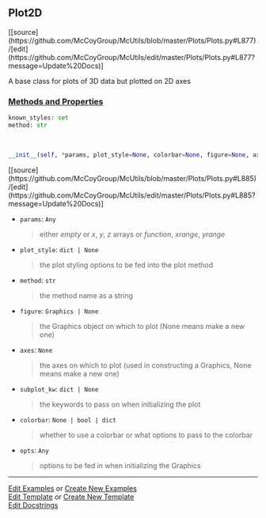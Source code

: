 ## <a id="McUtils.Plots.Plots.Plot2D">Plot2D</a> 
<div class="docs-source-link" markdown="1">
[[source](https://github.com/McCoyGroup/McUtils/blob/master/Plots/Plots.py#L877)/[edit](https://github.com/McCoyGroup/McUtils/edit/master/Plots/Plots.py#L877?message=Update%20Docs)]
</div>

A base class for plots of 3D data but plotted on 2D axes

<div class="collapsible-section">
 <div class="collapsible-section collapsible-section-header" markdown="1">
 
### <a class="collapse-link" data-toggle="collapse" href="#methods">Methods and Properties</a> <a class="float-right" data-toggle="collapse" href="#methods"><i class="fa fa-chevron-down"></i></a>

 </div>
 <div class="collapsible-section collapsible-section-body collapse" id="methods" markdown="1">

```python
known_styles: set
method: str
```
<a id="McUtils.Plots.Plots.Plot2D.__init__" class="docs-object-method">&nbsp;</a> 
```python
__init__(self, *params, plot_style=None, colorbar=None, figure=None, axes=None, subplot_kw=None, **opts): 
```
<div class="docs-source-link" markdown="1">
[[source](https://github.com/McCoyGroup/McUtils/blob/master/Plots/Plots.py#L885)/[edit](https://github.com/McCoyGroup/McUtils/edit/master/Plots/Plots.py#L885?message=Update%20Docs)]
</div>


- `params`: `Any`
    >either _empty_ or _x_, _y_, _z_ arrays or _function_, _xrange_, _yrange_
- `plot_style`: `dict | None`
    >the plot styling options to be fed into the plot method
- `method`: `str`
    >the method name as a string
- `figure`: `Graphics | None`
    >the Graphics object on which to plot (None means make a new one)
- `axes`: `None`
    >the axes on which to plot (used in constructing a Graphics, None means make a new one)
- `subplot_kw`: `dict | None`
    >the keywords to pass on when initializing the plot
- `colorbar`: `None | bool | dict`
    >whether to use a colorbar or what options to pass to the colorbar
- `opts`: `Any`
    >options to be fed in when initializing the Graphics

 </div>
</div>




___

[Edit Examples](https://github.com/McCoyGroup/McUtils/edit/gh-pages/ci/examples/McUtils/Plots/Plots/Plot2D.md) or 
[Create New Examples](https://github.com/McCoyGroup/McUtils/new/gh-pages/?filename=ci/examples/McUtils/Plots/Plots/Plot2D.md) <br/>
[Edit Template](https://github.com/McCoyGroup/McUtils/edit/gh-pages/ci/docs/McUtils/Plots/Plots/Plot2D.md) or 
[Create New Template](https://github.com/McCoyGroup/McUtils/new/gh-pages/?filename=ci/docs/templates/McUtils/Plots/Plots/Plot2D.md) <br/>
[Edit Docstrings](https://github.com/McCoyGroup/McUtils/edit/master/Plots/Plots.py#L877?message=Update%20Docs)
